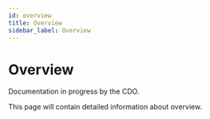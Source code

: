 ```yaml
---
id: overview
title: Overview
sidebar_label: Overview
---
```


# Overview

Documentation in progress by the CDO.

This page will contain detailed information about overview.
